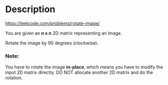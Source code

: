 # Description
https://leetcode.com/problems/rotate-image/

You are given an **n x n** 2D matrix representing an image.

Rotate the image by 90 degrees (clockwise).

### Note:

You have to rotate the image **in-place**, which means you have to modify the input 2D matrix directly. DO NOT allocate another 2D matrix and do the rotation.
